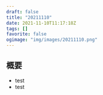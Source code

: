 ```yaml
---
draft: false
title: "20211110"
date: 2021-11-10T11:17:18Z
tags: []
favorite: false
ogimage: "img/images/20211110.png"
---
```


## 概要

- test
- test
